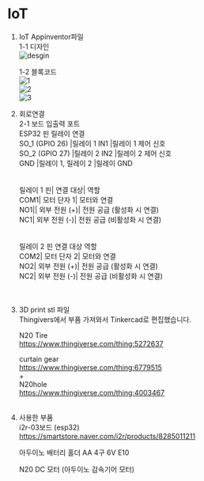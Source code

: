 # IoT
1. IoT Appinventor파일<br/>
   1-1 디자인<br/>![desgin](https://github.com/user-attachments/assets/b884f909-b21b-43f6-b2ec-2f3f2286fbf8)

   
   1-2 블록코드<br/>
   ![1](https://github.com/user-attachments/assets/424fb102-8248-4458-834e-0f3edb25036f)<br/>
   ![2](https://github.com/user-attachments/assets/759c899e-af6f-4dba-b051-ac1f0f969aa2)<br/>
   ![3](https://github.com/user-attachments/assets/2cb0de7c-ec1d-4fde-adbe-f63b04b1d9a7)<br/>


2. 회로연결<br/>
   2-1 보드 입출력 포트<br/>
       ESP32 핀	릴레이	연결<br/>
       SO_1 (GPIO 26)	|릴레이 1 IN1	|릴레이 1 제어 신호<br/>
       SO_2 (GPIO 27)	|릴레이 2 IN2	|릴레이 2 제어 신호<br/>
       GND	|릴레이 1, 릴레이 2	|릴레이 GND<br/>
       <br/>
       <br/>
       릴레이 1 핀|	연결 대상|	역할<br/>
       COM1|	모터 단자 1|	모터와 연결<br/>
       NO1||	외부 전원 (+)|	전원 공급 (활성화 시 연결)<br/>
       NC1|	외부 전원 (-)|	전원 공급 (비활성화 시 연결)<br/>
       <br/>
       <br/>
       릴레이 2 핀	연결 대상	역할<br/>
       COM2|	모터 단자 2|	모터와 연결<br/>
       NO2|	외부 전원 (+)|	전원 공급 (활성화 시 연결)<br/>
       NC2|	외부 전원 (-)|	전원 공급 (비활성화 시 연결)<br/>
       <br/>
       <br/>
   
4. 3D print stl 파일<br/>
   Thingivers에서 부품 가져와서 Tinkercad로 편집했습니다.
   
   N20 Tire<br/>
   https://www.thingiverse.com/thing:5272637

   curtain gear<br/>
   https://www.thingiverse.com/thing:6779515<br/>
   +<br/>
   N20hole<br/>
   https://www.thingiverse.com/thing:4003467<br/>
   <br/>
6. 사용한 부품<br/>
   i2r-03보드 (esp32)<br/>
   https://smartstore.naver.com/i2r/products/8285011211

   아두이노 배터리 홀더 AA 4구 6V E10

   N20 DC 모터 (아두이노 감속기어 모터)
   
